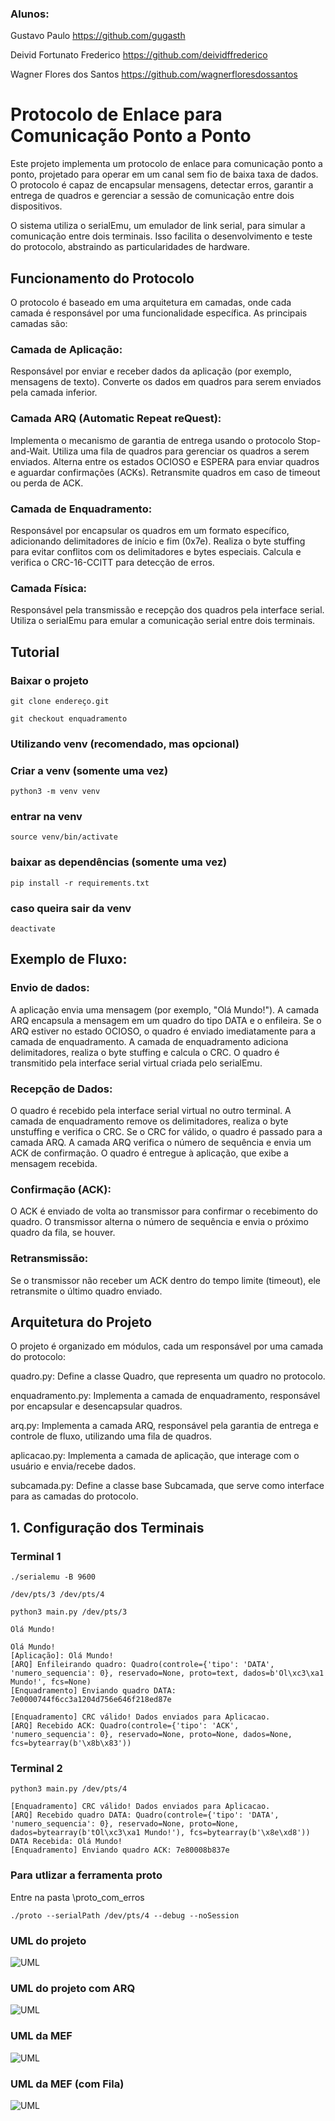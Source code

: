 ### Alunos:
Gustavo Paulo 
https://github.com/gugasth

Deivid Fortunato Frederico
https://github.com/deividffrederico

Wagner Flores dos Santos
https://github.com/wagnerfloresdossantos

# Protocolo de Enlace para Comunicação Ponto a Ponto
Este projeto implementa um protocolo de enlace para comunicação ponto a ponto, projetado para operar em um canal sem fio de baixa taxa de dados. O protocolo é capaz de encapsular mensagens, detectar erros, garantir a entrega de quadros e gerenciar a sessão de comunicação entre dois dispositivos.

O sistema utiliza o serialEmu, um emulador de link serial, para simular a comunicação entre dois terminais. Isso facilita o desenvolvimento e teste do protocolo, abstraindo as particularidades de hardware.

## Funcionamento do Protocolo
O protocolo é baseado em uma arquitetura em camadas, onde cada camada é responsável por uma funcionalidade específica. As principais camadas são:

### Camada de Aplicação:
Responsável por enviar e receber dados da aplicação (por exemplo, mensagens de texto).
Converte os dados em quadros para serem enviados pela camada inferior.
### Camada ARQ (Automatic Repeat reQuest):
Implementa o mecanismo de garantia de entrega usando o protocolo Stop-and-Wait.
Utiliza uma fila de quadros para gerenciar os quadros a serem enviados.
Alterna entre os estados OCIOSO e ESPERA para enviar quadros e aguardar confirmações (ACKs).
Retransmite quadros em caso de timeout ou perda de ACK.
### Camada de Enquadramento:
Responsável por encapsular os quadros em um formato específico, adicionando delimitadores de início e fim (0x7e).
Realiza o byte stuffing para evitar conflitos com os delimitadores e bytes especiais.
Calcula e verifica o CRC-16-CCITT para detecção de erros.
### Camada Física:
Responsável pela transmissão e recepção dos quadros pela interface serial.
Utiliza o serialEmu para emular a comunicação serial entre dois terminais.

## Tutorial

###  Baixar o projeto
```
git clone endereço.git
```
```
git checkout enquadramento
```
### Utilizando venv (recomendado, mas opcional)
### Criar a venv (somente uma vez)
```
python3 -m venv venv
```
### entrar na venv
```
source venv/bin/activate
```
### baixar as dependências (somente uma vez)
```
pip install -r requirements.txt
```
### caso queira sair da venv
```
deactivate
```

## Exemplo de Fluxo:
### Envio de dados:
A aplicação envia uma mensagem (por exemplo, "Olá Mundo!").
A camada ARQ encapsula a mensagem em um quadro do tipo DATA e o enfileira.
Se o ARQ estiver no estado OCIOSO, o quadro é enviado imediatamente para a camada de enquadramento.
A camada de enquadramento adiciona delimitadores, realiza o byte stuffing e calcula o CRC.
O quadro é transmitido pela interface serial virtual criada pelo serialEmu.
### Recepção de Dados:
O quadro é recebido pela interface serial virtual no outro terminal.
A camada de enquadramento remove os delimitadores, realiza o byte unstuffing e verifica o CRC.
Se o CRC for válido, o quadro é passado para a camada ARQ.
A camada ARQ verifica o número de sequência e envia um ACK de confirmação.
O quadro é entregue à aplicação, que exibe a mensagem recebida.
### Confirmação (ACK):
O ACK é enviado de volta ao transmissor para confirmar o recebimento do quadro.
O transmissor alterna o número de sequência e envia o próximo quadro da fila, se houver.
### Retransmissão:
Se o transmissor não receber um ACK dentro do tempo limite (timeout), ele retransmite o último quadro enviado.


## Arquitetura do Projeto
O projeto é organizado em módulos, cada um responsável por uma camada do protocolo:

quadro.py: Define a classe Quadro, que representa um quadro no protocolo.

enquadramento.py: Implementa a camada de enquadramento, responsável por encapsular e desencapsular quadros.

arq.py: Implementa a camada ARQ, responsável pela garantia de entrega e controle de fluxo, utilizando uma fila de quadros.

aplicacao.py: Implementa a camada de aplicação, que interage com o usuário e envia/recebe dados.

subcamada.py: Define a classe base Subcamada, que serve como interface para as camadas do protocolo.

## 1.  Configuração dos Terminais
### Terminal 1
```
./serialemu -B 9600
```
```
/dev/pts/3 /dev/pts/4
```
```
python3 main.py /dev/pts/3
```
```
Olá Mundo!
```
```
Olá Mundo!
[Aplicação]: Olá Mundo!
[ARQ] Enfileirando quadro: Quadro(controle={'tipo': 'DATA', 'numero_sequencia': 0}, reservado=None, proto=text, dados=b'Ol\xc3\xa1 Mundo!', fcs=None)
[Enquadramento] Enviando quadro DATA: 7e0000744f6cc3a1204d756e646f218ed87e

[Enquadramento] CRC válido! Dados enviados para Aplicacao.
[ARQ] Recebido ACK: Quadro(controle={'tipo': 'ACK', 'numero_sequencia': 0}, reservado=None, proto=None, dados=None, fcs=bytearray(b'\x8b\x83'))
```
### Terminal 2
```
python3 main.py /dev/pts/4
```
```
[Enquadramento] CRC válido! Dados enviados para Aplicacao.
[ARQ] Recebido quadro DATA: Quadro(controle={'tipo': 'DATA', 'numero_sequencia': 0}, reservado=None, proto=None, dados=bytearray(b'tOl\xc3\xa1 Mundo!'), fcs=bytearray(b'\x8e\xd8'))
DATA Recebida: Olá Mundo!
[Enquadramento] Enviando quadro ACK: 7e80008b837e
```

### Para utlizar a ferramenta proto
Entre na pasta \proto_com_erros
```
./proto --serialPath /dev/pts/4 --debug --noSession
```

### UML do projeto 
![UML](/images/uml.png)

### UML do projeto com ARQ 
![UML](/images/modelagemArq.png)

### UML da MEF
![UML](/images/mefARQ.png)

### UML da MEF (com Fila)
![UML](/images/mefFilaArq.png)